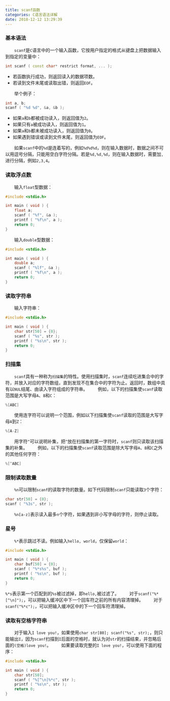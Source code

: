```yaml
---
title: scanf函数
categories: C语言语法详解
date: 2018-12-12 13:29:39
---
```

### 基本语法

&emsp;&emsp;`scanf`是`C`语言中的一个输入函数，它按用户指定的格式从键盘上把数据输入到指定的变量中：<!--more-->

``` cpp
int scanf ( const char* restrict format, ... );
```

- 若函数执行成功，则返回读入的数据项数。
- 若读到文件末尾或读取出错，则返回`EOF`。

&emsp;&emsp;举个例子：

``` cpp
int a, b;
scanf ( "%d %d", &a, &b );
```

- 如果`a`和`b`都被成功读入，则返回值为`2`。
- 如果只有`a`被成功读入，则返回值为`1`。
- 如果`a`和`b`都未被成功读入，则返回值为`0`。
- 如果遇到错误或读到文件末尾，则返回值为`EOF`。

&emsp;&emsp;如果`scanf`中的`%d`是连着写的，例如`%d%d%d`，则在输入数据时，数据之间不可以用逗号分隔，只能用空白字符分隔。若是`%d,%d,%d`，则在输入数据时，需要加`,`进行分隔，例如`2,3,4`。

### 读取浮点数

&emsp;&emsp;输入`float`型数据：

``` cpp
#include <stdio.h>

int main ( void ) {
    float a;
    scanf ( "%f", &a );
    printf ( "%f\n", a );
    return 0;
}
```

&emsp;&emsp;输入`double`型数据：

``` cpp
#include <stdio.h>

int main ( void ) {
    double a;
    scanf ( "%lf", &a );
    printf ( "%f\n", a );
    return 0;
}
```

### 读取字符串

&emsp;&emsp;输入字符串：

``` cpp
#include <stdio.h>

int main ( void ) {
    char str[50] = {0};
    scanf ( "%s", str );
    printf ( "%s\n", str );
    return 0;
}
```

### 扫描集

&emsp;&emsp;`scanf`具有一种称为`扫描集`的特性。使用扫描集时，`scanf`连续吃进集合中的字符，并放入对应的字符数组，直到发现不在集合中的字符为止。返回时，数组中具有以`NUL`结尾、由读入字符组成的字符串。
&emsp;&emsp;例如，以下的扫描集使`scanf`读取范围是大写字母`A`、`B`和`C`：

``` cpp
%[ABC]
```

&emsp;&emsp;使用连字符可以说明一个范围，例如以下扫描集使`scanf`读取的范围是大写字母`A`到`Z`：

``` cpp
%[A-Z]
```

&emsp;&emsp;用字符`^`可以说明补集，把`^`放在扫描集的第一字符时，`scanf`则只读取该扫描集的补集。
&emsp;&emsp;例如，以下的扫描集使`scanf`读取范围是除大写字母`A`、`B`和`C`之外的其他任何字符：

``` cpp
%[^ABC]
```

### 限制读取数量

&emsp;&emsp;`%n`可以限制`scanf`的读取字符的数量。如下代码限制`scanf`只能读取`3`个字符：

``` cpp
char str[50] = {0};
scanf ( "%3s", str );
```

&emsp;&emsp;`%n[a-z]`表示读入最多`n`个字符，如果遇到非小写字母的字符，则停止读取。

### 星号

&emsp;&emsp;`%*`表示跳过不读。例如输入`hello, world`，仅保留`world`：

``` cpp
#include <stdio.h>

int main ( void ) {
    char buf[50] = {0};
    scanf ( "%*s%s", buf );
    printf ( "%s\n", buf );
    return 0;
}
```

`%*s`表示第一个匹配到的`%s`被过滤掉，即`hello,`被过滤了。
&emsp;&emsp;对于`scanf("%*[^\n]");`，可以把输入缓冲区中下一个回车符之前的所有内容清理掉。
&emsp;&emsp;对于`scanf("%*c");`，可以把输入缓冲区中的下一个回车符清理掉。

### 读取有空格字符串

&emsp;&emsp;对于输入`I love you!`，如果使用`char str[80]; scanf("%s", str);`，则只能输出`I`，因为`scanf`扫描到`I`后面的空格时，就认为对`str`的扫描结束，并忽略后面的`(空格)love you!`。
&emsp;&emsp;如果要读取完整的`I love you!`，可以使用下面的程序：

``` cpp
#include <stdio.h>

int main ( void ) {
    char str[50];
    scanf ( "%[^\n]%*c", str );
    printf ( "%s\n", str );
    return 0;
}
```